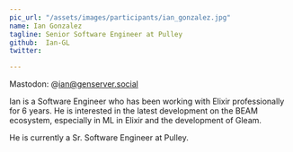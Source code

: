 ```yaml
---
pic_url: "/assets/images/participants/ian_gonzalez.jpg"
name: Ian Gonzalez
tagline: Senior Software Engineer at Pulley
github:  Ian-GL
twitter: 

---
```


Mastodon: @ian@genserver.social 

Ian is a Software Engineer who has been working with Elixir professionally for 6 years. He is interested in the latest development on the BEAM ecosystem, especially in ML in Elixir and the development of Gleam.

He is currently a Sr. Software Engineer at Pulley.

